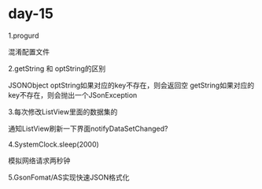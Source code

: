 # day-15


1.progurd 

混淆配置文件

2.getString 和 optString的区别

JSONObject
optString如果对应的key不存在，则会返回空
getString如果对应的key不存在，则会抛出一个JSonException

3.每次修改ListView里面的数据集的

通知ListView刷新一下界面notifyDataSetChanged?

4.SystemClock.sleep(2000)

模拟网络请求两秒钟

5.GsonFomat/AS实现快速JSON格式化